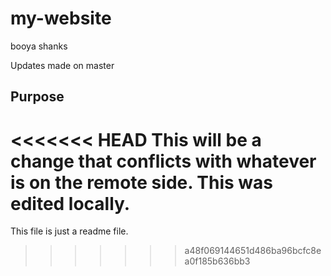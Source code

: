 # my-website

booya shanks

Updates made on master

## Purpose

<<<<<<< HEAD
This will be a change that conflicts
with whatever is on the remote side.
This was edited locally.
=======
This file is just a readme file.
>>>>>>> a48f069144651d486ba96bcfc8ea0f185b636bb3
